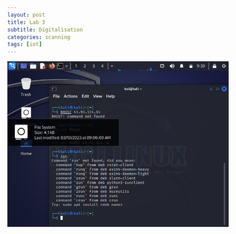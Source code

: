 ```yaml
---
layout: post
title: Lab 3
subtitle: Digitalisation
categories: scanning
tags: [iot]
---
```








![datacamp certification](/assets/images/banners/lab3/2.png)
